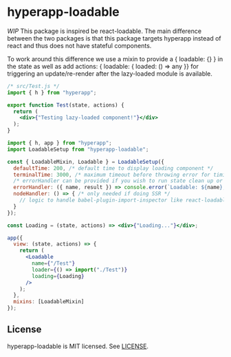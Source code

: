 # hyperapp-loadable
*WIP*
This package is inspired be react-loadable.  The main difference between the two packages is that this package targets hyperapp instead of react and thus does not have stateful components.

To work around this difference we use a mixin to provide a { loadable: {} } in the state as well as add actions: { loadable: { loaded: () => any }} for triggering an update/re-render after the lazy-loaded module is available.

```jsx
/* src/Test.js */
import { h } from "hyperapp";

export function Test(state, actions) {
  return (
    <div>{"Testing lazy-loaded component!"}</div>
  );
}
```

```jsx
import { h, app } from "hyperapp";
import LoadableSetup from "hyperapp-loadable";

const { LoadableMixin, Loadable } = LoadableSetup({
  defaultTime: 200, /* default time to display loading component */
  terminalTime: 3000, /* maximum timeout before throwing error for timing out */
  /* errorHandler can be provided if you wish to run state clean up or trigger a retry of the dynamic import */
  errorHandler: ({ name, result }) => console.error(`Loadable: ${name}, error: ${result}`),
  nodeHandler: () => { /* only needed if doing SSR */
    // logic to handle babel-plugin-import-inspector like react-loadable goes here...
  }
});

const Loading = (state, actions) => <div>{"Loading..."}</div>;

app({
  view: (state, actions) => {
    return (
      <Loadable 
        name={"/Test"}
        loader={() => import("./Test")}
        loading={Loading}
      />
    );
  },
  mixins: [LoadableMixin]
});
```

## License

hyperapp-loadable is MIT licensed. See [LICENSE](LICENSE.md).

